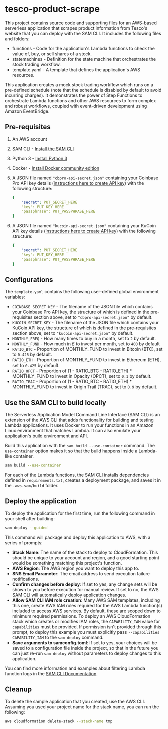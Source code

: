 # tesco-product-scrape

This project contains source code and supporting files for an AWS-based serverless application that scrapes product information from Tesco's website that you can deploy with the SAM CLI. It includes the following files and folders:

- functions - Code for the application's Lambda functions to check the value of, buy, or sell shares of a stock.
- statemachines - Definition for the state machine that orchestrates the stock trading workflow.
- template.yaml - A template that defines the application's AWS resources.

This application creates a mock stock trading workflow which runs on a pre-defined schedule (note that the schedule is disabled by default to avoid incurring charges). It demonstrates the power of Step Functions to orchestrate Lambda functions and other AWS resources to form complex and robust workflows, coupled with event-driven development using Amazon EventBridge.

## Pre-requisites

1. An AWS account
2. SAM CLI - [Install the SAM CLI](https://docs.aws.amazon.com/serverless-application-model/latest/developerguide/serverless-sam-cli-install.html)
3. Python 3 - [Install Python 3](https://www.python.org/downloads/)
4. Docker - [Install Docker community edition](https://hub.docker.com/search/?type=edition&offering=community)
5. A JSON file named `"cbpro-api-secret.json"` containing your Coinbase Pro API key details ([instructions here to create API key](https://help.coinbase.com/en/pro/other-topics/api/how-do-i-create-an-api-key-for-coinbase-pro)) with the following structure:

    ```yaml
    {
        "secret": PUT_SECRET_HERE
        "key": PUT_KEY_HERE
        "passphrase": PUT_PASSPHRASE_HERE
    }
    ```
6. A JSON file named `"kucoin-api-secret.json"` containing your KuCoin API key details ([instructions here to create API key](https://www.kucoin.com/support/360015102174-How-to-Create-an-API)) with the following structure:

    ```yaml
    {
        "secret": PUT_SECRET_HERE
        "key": PUT_KEY_HERE
        "passphrase": PUT_PASSPHRASE_HERE
    }
    ```


## Configurations

The `template.yaml` contains the following user-defined global environment variables:

- `COINBASE_SECRET_KEY` - The filename of the JSON file which contains your Coinbase Pro API key, the structure of which is defined in the pre-requisites section above, set to `"cbpro-api-secret.json"` by default.
- `KUCOIN_SECRET_KEY` - The filename of the JSON file which contains your KuCoin API key, the structure of which is defined in the pre-requisites section above, set to `"kucoin-api-secret.json"` by default.
- `MONTHLY_FREQ` - How many times to buy in a month, set to `2` by default.
- `MONTHLY_FUND` - How much in £ to invest per month, set to `400` by default
- `RATIO_BTC` - Proportion of MONTHLY_FUND to invest in Bitcoin (BTC), set to `0.425` by default.
- `RATIO_ETH` - Proportion of MONTHLY_FUND to invest in Ethereum (ETH), set to `0.425` by default.
- `RATIO_OPCT` - Proportion of (1 - RATIO_BTC - RATIO_ETH) * MONTHLY_FUND to invest in Opacity (OPCT), set to `0.1` by default.
- `RATIO_TRAC` - Proportion of (1 - RATIO_BTC - RATIO_ETH) * MONTHLY_FUND to invest in Origin Trail (TRAC), set to `0.9` by default.


## Use the SAM CLI to build locally

The Serverless Application Model Command Line Interface (SAM CLI) is an extension of the AWS CLI that adds functionality for building and testing Lambda applications. It uses Docker to run your functions in an Amazon Linux environment that matches Lambda. It can also emulate your application's build environment and API.

Build this application with the `sam build --use-container` command. The `use-container` option makes it so that the build happens inside a Lambda-like container.

```bash
sam build --use-container
```

For each of the Lambda functions, the SAM CLI installs dependencies defined in `requirements.txt`, creates a deployment package, and saves it in the `.aws-sam/build` folder.

## Deploy the application

To deploy the application for the first time, run the following command in your shell after building:

```bash
sam deploy --guided
```

This command will package and deploy this application to AWS, with a series of prompts:

* **Stack Name**: The name of the stack to deploy to CloudFormation. This should be unique to your account and region, and a good starting point would be something matching this project's function.
* **AWS Region**: The AWS region you want to deploy this app to.
* **SNS Email Parameter**: The email address to send execution failure notifications.
* **Confirm changes before deploy**: If set to yes, any change sets will be shown to you before execution for manual review. If set to no, the AWS SAM CLI will automatically deploy application changes.
* **Allow SAM CLI IAM role creation**: Many AWS SAM templates, including this one, create AWS IAM roles required for the AWS Lambda function(s) included to access AWS services. By default, these are scoped down to minimum required permissions. To deploy an AWS CloudFormation stack which creates or modifies IAM roles, the `CAPABILITY_IAM` value for `capabilities` must be provided. If permission isn't provided through this prompt, to deploy this example you must explicitly pass `--capabilities CAPABILITY_IAM` to the `sam deploy` command.
* **Save arguments to samconfig.toml**: If set to yes, your choices will be saved to a configuration file inside the project, so that in the future you can just re-run `sam deploy` without parameters to deploy changes to this application.

You can find more information and examples about filtering Lambda function logs in the [SAM CLI Documentation](https://docs.aws.amazon.com/serverless-application-model/latest/developerguide/serverless-sam-cli-logging.html).

## Cleanup

To delete the sample application that you created, use the AWS CLI. Assuming you used your project name for the stack name, you can run the following:

```bash
aws cloudformation delete-stack --stack-name tmp
```
